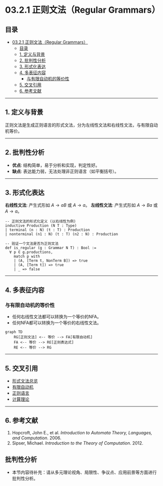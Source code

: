 # 03.2.1 正则文法（Regular Grammars）

## 目录

- [03.2.1 正则文法（Regular Grammars）](#0321-正则文法regular-grammars)
  - [目录](#目录)
  - [1. 定义与背景](#1-定义与背景)
  - [2. 批判性分析](#2-批判性分析)
  - [3. 形式化表达](#3-形式化表达)
  - [4. 多表征内容](#4-多表征内容)
    - [与有限自动机的等价性](#与有限自动机的等价性)
  - [5. 交叉引用](#5-交叉引用)
  - [6. 参考文献](#6-参考文献)

---

## 1. 定义与背景

正则文法是生成正则语言的形式文法，分为左线性文法和右线性文法，与有限自动机等价。

---

## 2. 批判性分析

- **优点**: 结构简单，易于分析和实现，判定性好。
- **缺点**: 表达能力弱，无法处理非正则语言（如平衡括号）。

---

## 3. 形式化表达

**右线性文法**: 产生式形如 $A \to aB$ 或 $A \to a$。
**左线性文法**: 产生式形如 $A \to Ba$ 或 $A \to a$。

```lean
-- 正则文法的形式化定义 (以右线性为例)
inductive Production (N T : Type)
| terminal (n : N) (t : T) : Production
| nonterminal (n1 : N) (t : T) (n2 : N) : Production

-- 验证一个文法是否为正则文法
def is_regular (g : Grammar N T) : Bool :=
  ∀ p ∈ g.productions,
    match p with
    | (A, [Term t, NonTerm B]) => true
    | (A, [Term t]) => true
    | _ => false
```

---

## 4. 多表征内容

### 与有限自动机的等价性

- 任何右线性文法都可以转换为一个等价的NFA。
- 任何NFA都可以转换为一个等价的右线性文法。

```mermaid
graph TD
    RG[正则文法] <-- 等价 --> FA[有限自动机]
    FA <-- 等价 --> RE[正则表达式]
    RE <-- 等价 --> RG
```

---

## 5. 交叉引用

- [形式文法总览](../03.2_Formal_Grammars.md)
- [有限自动机](../01_Automata_Theory/03.1.1_Finite_Automata.md)
- [正则语言](../03.3_Language_Hierarchy/03.3.1_Regular_Languages.md)
- [计算理论](README.md)

---

## 6. 参考文献

1. Hopcroft, John E., et al. *Introduction to Automata Theory, Languages, and Computation*. 2006.
2. Sipser, Michael. *Introduction to the Theory of Computation*. 2012.


## 批判性分析

- 本节内容待补充：请从多元理论视角、局限性、争议点、应用前景等方面进行批判性分析。
